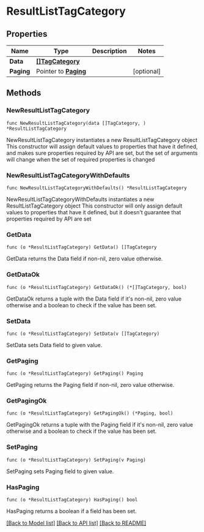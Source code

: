 # ResultListTagCategory

## Properties

Name | Type | Description | Notes
------------ | ------------- | ------------- | -------------
**Data** | [**[]TagCategory**](TagCategory.md) |  | 
**Paging** | Pointer to [**Paging**](Paging.md) |  | [optional] 

## Methods

### NewResultListTagCategory

`func NewResultListTagCategory(data []TagCategory, ) *ResultListTagCategory`

NewResultListTagCategory instantiates a new ResultListTagCategory object
This constructor will assign default values to properties that have it defined,
and makes sure properties required by API are set, but the set of arguments
will change when the set of required properties is changed

### NewResultListTagCategoryWithDefaults

`func NewResultListTagCategoryWithDefaults() *ResultListTagCategory`

NewResultListTagCategoryWithDefaults instantiates a new ResultListTagCategory object
This constructor will only assign default values to properties that have it defined,
but it doesn't guarantee that properties required by API are set

### GetData

`func (o *ResultListTagCategory) GetData() []TagCategory`

GetData returns the Data field if non-nil, zero value otherwise.

### GetDataOk

`func (o *ResultListTagCategory) GetDataOk() (*[]TagCategory, bool)`

GetDataOk returns a tuple with the Data field if it's non-nil, zero value otherwise
and a boolean to check if the value has been set.

### SetData

`func (o *ResultListTagCategory) SetData(v []TagCategory)`

SetData sets Data field to given value.


### GetPaging

`func (o *ResultListTagCategory) GetPaging() Paging`

GetPaging returns the Paging field if non-nil, zero value otherwise.

### GetPagingOk

`func (o *ResultListTagCategory) GetPagingOk() (*Paging, bool)`

GetPagingOk returns a tuple with the Paging field if it's non-nil, zero value otherwise
and a boolean to check if the value has been set.

### SetPaging

`func (o *ResultListTagCategory) SetPaging(v Paging)`

SetPaging sets Paging field to given value.

### HasPaging

`func (o *ResultListTagCategory) HasPaging() bool`

HasPaging returns a boolean if a field has been set.


[[Back to Model list]](../README.md#documentation-for-models) [[Back to API list]](../README.md#documentation-for-api-endpoints) [[Back to README]](../README.md)


